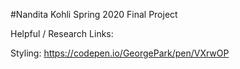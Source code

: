 #Nandita Kohli Spring 2020 Final Project

Helpful / Research Links:

Styling:
https://codepen.io/GeorgePark/pen/VXrwOP